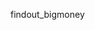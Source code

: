 findout_bigmoney  

<!-- sudo docker run -v ~/stock/findout_bigmoney:/home/findout_bigmoney -t -i python310/ubuntu:v1 /bin/bash -->